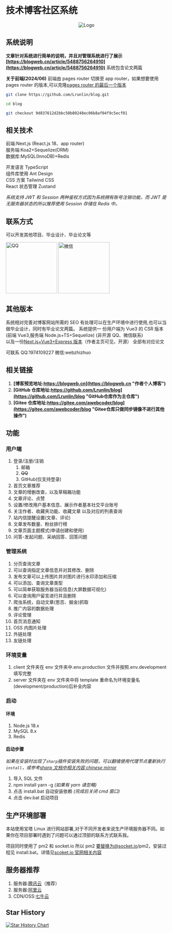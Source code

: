 # 技术博客社区系统

<div align=center>
 <img src="https://blogweb.cn/favicon.svg" alt="Logo" title="Logo" />
</div>

## 系统说明

**文章针对系统进行简单的说明，并且对管理系统进行了展示
[https://blogweb.cn/article/5488756264910](https://blogweb.cn/article/5488756264910)** 系统包含论文两篇

**关于前端(2024/06)**
前端由 pages router 切换至 app router，如果想要使用 pages router 的版本,可以克隆[pages router 的最后一个版本](https://github.com/Lrunlin/blog/commit/9d837612d2bbc50b80248ec06b8af04f9c5ecf01)

```bash
git clone https://github.com/Lrunlin/blog.git
```

```bash
cd blog
```

```bash
git checkout 9d837612d2bbc50b80248ec06b8af04f9c5ecf01
```

## 相关技术

前端:Next.js (React.js 18、app router)  
服务端:Koa2+Sequelize(ORM)  
数据库:MySQL(InnoDB)+Redis

开发语言 TypeScript  
组件库使用 Ant Design  
CSS 方案 Tailwind CSS  
React 状态管理 Zustand

_系统支持 JWT 和 Session 两种鉴权方式因为系统拥有账号注销功能，而 JWT 是无服务器状态的所以推荐使用 Session 存储在 Redis 中。_

## 联系方式

可以开发其他项目、毕业设计、毕业论文等

<div>
    <img src="https://disk.blogweb.cn/me/qq.webp"  width=160 alt="QQ">
    <img src="https://disk.blogweb.cn/me/wechat.webp" width=160 alt="微信">
</div>


## 其他版本

系统相对完善对博客网站所需的 SEO 有处理可以在生产环境中进行使用,也可以当做毕业设计，同时有毕业论文两篇。
系统提供一 份用户端为 Vue3 的 CSR 版本(前端 Vue3,服务端 Node.js+TS+Sequelize) (非开源 QQ、微信联系)  
以及一份[Next.js+Vue3+Express 版本](https://github.com/Lrunlin/web_blog "个人博客")（作者主页可见，开源） 全部有对应论文

可联系 QQ:1974109227 微信:webzhizhuo

## 相关链接

1. **[博客预览地址:https://blogweb.cn](https://blogweb.cn "作者个人博客")**
2. **[GitHub 仓库地址:https://github.com/Lrunlin/blog](https://github.com/Lrunlin/blog "GitHub仓库作为主仓库")**
3. **[Gitee 仓库地址:https://gitee.com/awebcoder/blog](https://gitee.com/awebcoder/blog "Gitee仓库只做同步镜像不进行其他操作")**

## 功能

### 用户端

1. 登录/注册/注销
   1. 邮箱
   2. ~~QQ~~
   3. GitHub(仅支持登录)
2. 首页文章推荐
3. 文章的增删改查，以及草稿箱功能
4. 文章评论、点赞
5. 设置/修改用户基本信息、展示作者基本社交平台账号
6. 关注作者、收藏夹功能、收藏文章 以及对应的列表查询
7. 站内信提醒设置(文章、评论)
8. 文章发布数量、粉丝排行榜
9. 文章页面主题模式(申请创建和使用)
10. 问答-发起问题、采纳回答、回答问题

### 管理系统

1. 分页查询文章
2. 可以查询指定文章信息并对其修改、删除
3. 发布文章可以上传图片并对图片进行水印添加和压缩
4. 可以添加、查询文章类型
5. 可以简单获取服务器当前信息(大屏数据可视化)
6. 可以查询用户留言进行并且删除
7. 爬虫系统，自动文章(思否、掘金)抓取
8. 推广内容的数据处理
9. 评论管理
10. 首页消息通知
11. OSS 内图片处理
12. 外链处理
13. 友链处理

### 环境变量

1. client 文件夹在 env 文件夹中.env.production 文件并按照.env.development 填写完整
2. server 文件夹在 env 文件夹中将 template 重命名为环境变量名(development/production)后补全内容

### 启动

#### 环境

1. Node.js 18.x
2. MySQL 8.x
3. Redis

#### 启动步骤

_如果在安装时出现了`sharp`插件安装失败的问题，可以翻墙使用代理节点重新执行`install`，或参考[sharp 文档中相关内容 chinese mirror](https://sharp.pixelplumbing.com/install#chinese-mirror)_

1. 导入 SQL 文件
2. npm install yarn -g _(如果有 yarn 请忽略)_
3. 点击 install.bat 自动安装依赖 _(完成后关闭 cmd 窗口)_
4. 点击 dev.bat 启动项目

## 生产环境部署

本站使用宝塔 Linux 进行网站部署,对于不同开发者来说生产环境服务器不同。如果你在项目部署时遇到了问题可以通过顶部的联系方式联系我。

项目同时使用了 pm2 和 socket.io 所以 pm2 要替换为@socket.io/pm2，安装过程见 install.bat。详情见[scoket.io 官网相关内容](https://socket.io/zh-CN/docs/v4/pm2/)

## 服务器推荐

1. 服务器:[腾讯云](https://curl.qcloud.com/VEizLhRn "腾讯云,轻量应用服务器")（推荐）
2. 服务器:[阿里云](https://www.aliyun.com/daily-act/ecs/activity_selection?userCode=46qdmkc0 "阿里云,轻量应用服务器")
3. CDN/OSS:[七牛云](https://s.qiniu.com/NZ3Iz2 "七牛云,CDN,OSS")

## Star History

[![Star History Chart](https://api.star-history.com/svg?repos=Lrunlin/blog&type=Date)](https://star-history.com/#Lrunlin/blog&Date)
